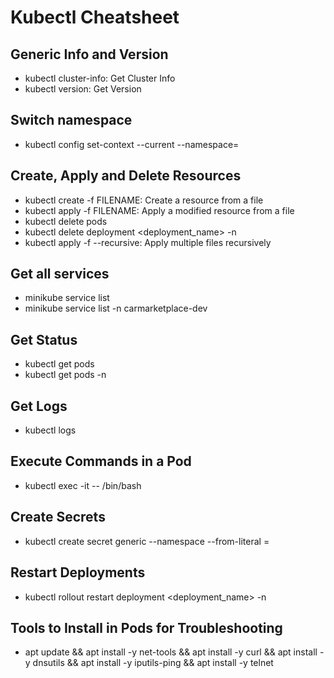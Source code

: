 # Kubectl Cheatsheet

## Generic Info and Version

- kubectl cluster-info: Get Cluster Info
- kubectl version: Get Version

## Switch namespace

- kubectl config set-context --current --namespace=<namespace>

## Create, Apply and Delete Resources

- kubectl create -f FILENAME: Create a resource from a file
- kubectl apply -f FILENAME: Apply a modified resource from a file
- kubectl delete pods <podname>
- kubectl delete deployment <deployment_name> -n <namespace>
- kubectl apply -f <folder> --recursive: Apply multiple files recursively

## Get all services

- minikube service list
- minikube service list -n carmarketplace-dev

## Get Status

- kubectl get pods
- kubectl get pods -n <namespace>

## Get Logs

- kubectl logs <podname>

## Execute Commands in a Pod

- kubectl exec -it <podname> -- /bin/bash

## Create Secrets

- kubectl create secret generic <secretname> --namespace <namespace> --from-literal <key>=<value>

## Restart Deployments

- kubectl rollout restart deployment <deployment_name> -n <namespace>

## Tools to Install in Pods for Troubleshooting

- apt update && apt install -y net-tools && apt install -y curl && apt install -y dnsutils && apt install -y iputils-ping && apt install -y telnet
